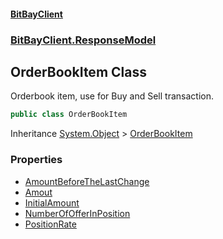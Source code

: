 #### [BitBayClient](./index.md 'index')
### [BitBayClient.ResponseModel](./BitBayClient-ResponseModel.md 'BitBayClient.ResponseModel')
## OrderBookItem Class
Orderbook item, use for Buy and Sell transaction.  
```csharp
public class OrderBookItem
```
Inheritance [System.Object](https://docs.microsoft.com/en-us/dotnet/api/System.Object 'System.Object') &gt; [OrderBookItem](./BitBayClient-ResponseModel-OrderBookItem.md 'BitBayClient.ResponseModel.OrderBookItem')  
### Properties
- [AmountBeforeTheLastChange](./BitBayClient-ResponseModel-OrderBookItem-AmountBeforeTheLastChange.md 'BitBayClient.ResponseModel.OrderBookItem.AmountBeforeTheLastChange')
- [Amout](./BitBayClient-ResponseModel-OrderBookItem-Amout.md 'BitBayClient.ResponseModel.OrderBookItem.Amout')
- [InitialAmount](./BitBayClient-ResponseModel-OrderBookItem-InitialAmount.md 'BitBayClient.ResponseModel.OrderBookItem.InitialAmount')
- [NumberOfOfferInPosition](./BitBayClient-ResponseModel-OrderBookItem-NumberOfOfferInPosition.md 'BitBayClient.ResponseModel.OrderBookItem.NumberOfOfferInPosition')
- [PositionRate](./BitBayClient-ResponseModel-OrderBookItem-PositionRate.md 'BitBayClient.ResponseModel.OrderBookItem.PositionRate')
